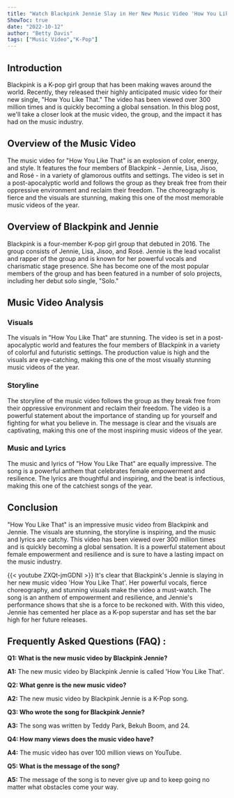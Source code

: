 ```yaml
---
title: "Watch Blackpink Jennie Slay in Her New Music Video 'How You Like That'!"
ShowToc: true 
date: "2022-10-12"
author: "Betty Davis" 
tags: ["Music Video","K-Pop"]
---
```

## Introduction

Blackpink is a K-pop girl group that has been making waves around the world. Recently, they released their highly anticipated music video for their new single, "How You Like That." The video has been viewed over 300 million times and is quickly becoming a global sensation. In this blog post, we'll take a closer look at the music video, the group, and the impact it has had on the music industry.

## Overview of the Music Video

The music video for "How You Like That" is an explosion of color, energy, and style. It features the four members of Blackpink - Jennie, Lisa, Jisoo, and Rosé - in a variety of glamorous outfits and settings. The video is set in a post-apocalyptic world and follows the group as they break free from their oppressive environment and reclaim their freedom. The choreography is fierce and the visuals are stunning, making this one of the most memorable music videos of the year.

## Overview of Blackpink and Jennie

Blackpink is a four-member K-pop girl group that debuted in 2016. The group consists of Jennie, Lisa, Jisoo, and Rosé. Jennie is the lead vocalist and rapper of the group and is known for her powerful vocals and charismatic stage presence. She has become one of the most popular members of the group and has been featured in a number of solo projects, including her debut solo single, "Solo."

## Music Video Analysis

### Visuals

The visuals in "How You Like That" are stunning. The video is set in a post-apocalyptic world and features the four members of Blackpink in a variety of colorful and futuristic settings. The production value is high and the visuals are eye-catching, making this one of the most visually stunning music videos of the year.

### Storyline

The storyline of the music video follows the group as they break free from their oppressive environment and reclaim their freedom. The video is a powerful statement about the importance of standing up for yourself and fighting for what you believe in. The message is clear and the visuals are captivating, making this one of the most inspiring music videos of the year.

### Music and Lyrics

The music and lyrics of "How You Like That" are equally impressive. The song is a powerful anthem that celebrates female empowerment and resilience. The lyrics are thoughtful and inspiring, and the beat is infectious, making this one of the catchiest songs of the year.

## Conclusion

"How You Like That" is an impressive music video from Blackpink and Jennie. The visuals are stunning, the storyline is inspiring, and the music and lyrics are catchy. This video has been viewed over 300 million times and is quickly becoming a global sensation. It is a powerful statement about female empowerment and resilience and is sure to have a lasting impact on the music industry.

{{< youtube ZXQt-jmGDNI >}} 
It's clear that Blackpink's Jennie is slaying in her new music video 'How You Like That'. Her powerful vocals, fierce choreography, and stunning visuals make the video a must-watch. The song is an anthem of empowerment and resilience, and Jennie's performance shows that she is a force to be reckoned with. With this video, Jennie has cemented her place as a K-pop superstar and has set the bar high for her future releases.

## Frequently Asked Questions (FAQ) :
**Q1: What is the new music video by Blackpink Jennie?**

**A1:** The new music video by Blackpink Jennie is called 'How You Like That'.

**Q2: What genre is the new music video?**

**A2:** The new music video by Blackpink Jennie is a K-Pop song.

**Q3: Who wrote the song for Blackpink Jennie?**

**A3:** The song was written by Teddy Park, Bekuh Boom, and 24.

**Q4: How many views does the music video have?**

**A4:** The music video has over 100 million views on YouTube.

**Q5: What is the message of the song?**

**A5:** The message of the song is to never give up and to keep going no matter what obstacles come your way.





